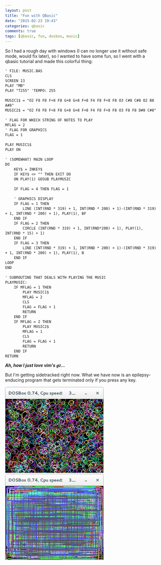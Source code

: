 ```yaml
---
layout: post
title: "Fun with QBasic"
date: "2015-02-23 19:43"
categories: qbasic
comments: true
tags: [qbasic, fun, dosbox, music]
---
```


So I had a rough day with windows (I can no longer use it without safe mode, would fix later), so I wanted to have some fun, so I went
with a qbasic tutorial and made this colorful thing:

``` basic
' FILE: MUSIC.BAS
CLS
SCREEN 13
PLAY "MB"
PLAY "T255" 'TEMPO: 255

MUSIC1$ = "O2 F8 F8 F+8 F8 G+8 G+8 F+8 F4 F8 F+8 F8 O3 C#8 C#8 O2 B8 A#8"
MUSIC2$ = "O2 F8 F8 F+8 F8 G+8 G+8 F+8 F4 F8 F+8 F8 O3 F8 F8 D#8 C#8"

' FLAG FOR WHICH STRING OF NOTES TO PLAY
MFLAG = 2
' FLAG FOR GRAPHICS
FLAG = 1

PLAY MUSIC1$
PLAY ON

' (SOMEWHAT) MAIN LOOP
DO
    KEY$ = INKEY$
    IF KEY$ <> "" THEN EXIT DO
    ON PLAY(1) GOSUB PLAYMUSIC

    IF FLAG = 4 THEN FLAG = 1

    ' GRAPHICS DISPLAY
    IF FLAG = 1 THEN
        LINE (INT(RND * 319) + 1, INT(RND * 200) + 1)-(INT(RND * 319) + 1, INT(RND * 200) + 1), PLAY(1), BF
    END IF
    IF FLAG = 2 THEN
        CIRCLE (INT(RND * 319) + 1, INT(RND*200) + 1), PLAY(1), INT(RND * 15) + 1)
    END IF
    IF FLAG = 3 THEN
        LINE (INT(RND * 319) + 1, INT(RND * 200) + 1)-(INT(RND * 319) + 1, INT(RND * 200) + 1), PLAY(1), B
    END IF
LOOP
END

' SUBROUTINE THAT DEALS WITH PLAYING THE MUSIC
PLAYMUSIC:
    IF MFLAG = 1 THEN
        PLAY MUSIC1$
        MFLAG = 2
        CLS
        FLAG = FLAG + 1
        RETURN
    END IF
    IF MFLAG = 2 THEN
        PLAY MUSIC2$
        MFLAG = 1
        CLS
        FLAG = FLAG + 1
        RETURN
    END IF
RETURN
```

***Ah, how I just love vim's `gU`...***

But I'm getting sidetracked right now. What we have now is an
epilepsy-enducing program that gets terminated only if you press any key.

![Screenshot 1][1]
![Screenshot 2][2]

[1]: /res/images/qbasic-epilepsy1.png
[2]: /res/images/qbasic-epilepsy2.png
